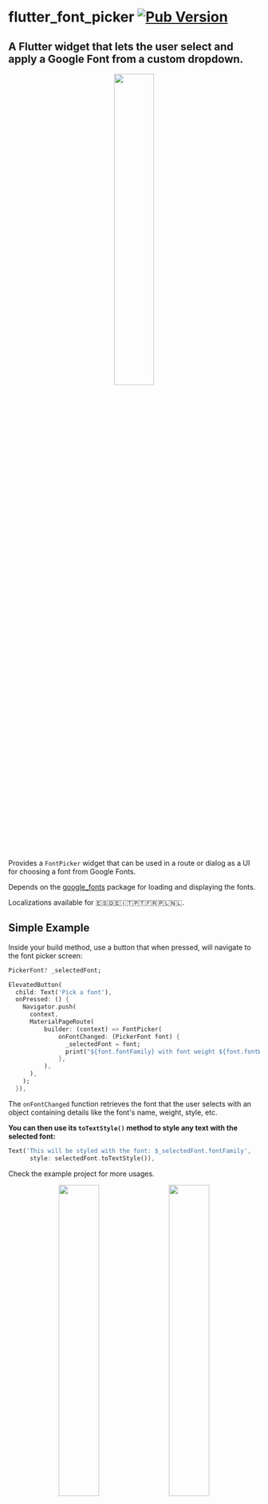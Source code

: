 # flutter_font_picker [![Pub Version](https://img.shields.io/pub/v/flutter_font_picker?label=flutter_font_picker&labelColor=333940&logo=dart)](https://pub.dev/packages/flutter_font_picker)

## A Flutter widget that lets the user select and apply a Google Font from a custom dropdown.


<p align="center">
<img width="40%" src="https://user-images.githubusercontent.com/9117427/129091647-549ab203-501b-4654-9d1c-da74f494cb07.gif"/>
</p>

Provides a `FontPicker` widget that can be used in a route or dialog as a UI for choosing a font from Google Fonts.

Depends on the [google_fonts](https://pub.dev/packages/google_fonts) package for loading and displaying the fonts.

Localizations available for 🇪🇸🇩🇪🇮🇹🇵🇹🇫🇷🇵🇱🇳🇱. 

## Simple Example

Inside your build method, use a button that when pressed, will navigate to the font picker screen:

```dart
PickerFont? _selectedFont;

ElevatedButton(
  child: Text('Pick a font'),
  onPressed: () {
    Navigator.push(
      context,
      MaterialPageRoute(
          builder: (context) => FontPicker(
              onFontChanged: (PickerFont font) {
                _selectedFont = font;
                print("${font.fontFamily} with font weight ${font.fontWeight} and font style ${font.fontStyle}.}");
              },
          ),
      ),
    );
  }),
```

The `onFontChanged` function retrieves the font that the user selects with an object containing details like the font's name, weight, style, etc. 

**You can then use its `toTextStyle()` method to style any text with the selected font:**

```dart
Text('This will be styled with the font: $_selectedFont.fontFamily',
      style: selectedFont.toTextStyle()),
```

Check the example project for more usages.

<p align="center">
  <img width="40%" src="https://user-images.githubusercontent.com/9117427/129081030-19a7df71-77d3-403e-89e9-8ad139b74540.jpg"/>
  &nbsp;&nbsp;&nbsp;
  <img width="40%" src="https://user-images.githubusercontent.com/9117427/129081023-67b0eb01-4bb1-47a2-b252-3a31536f8bb2.jpg"/>
</p>

## FontPicker settings

- `onFontChanged`: (required) the callback that returns a PickerFont object with all the details and methods for the user's selected font.
- `googleFonts`: A list of Google fonts to use in the font picker. By default it contains all 975 fonts included in constants.dart. **You should only use a limited number of them for performance and data saving**, as each font is downloaded and stored to the app's storage when it comes into view. Using up to 100-200 fonts should work fine.
- `initialFontFamily`: The font family to use initially in the font picker. Defaults to 'Roboto'.
- `showFontInfo`: Whether to show font details (category, number of variants) next to each font tile in the list.
- `showFontVariants`: Whether to show font variants (weights and styles) in the font picker. If set to false, user will only be able to select the default variant of each font.
- `showInDialog`: Set this to true if you want to use the font picker inside an AlertDialog (check examples).
- `recentsCount`: Fonts that the user selected before are saved to be shown at the start of the list. Sets how many you want saved as recents.
- `lang`: The language in which to show the UI. Defaults to English (`'en'`). Other options are 🇪🇸🇩🇪🇮🇹🇵🇹🇫🇷🇵🇱🇳🇱 (`'es'`, `'de'`, `'it'`, `'pt'`, `'fr', 'pl', 'nl'`). If you need a translation in another language: take a look at the `dictionary` variable in `translations.dart`, and send me (or fix) the translations for your language . 

## FontPicker features

The user can:

- Browse a list of any Google fonts you want.
- Select a variant (font weight and/or style) for each font.
- Filter the fonts by category (serif, sans-serif, handwriting, etc.) or available font glyphs (Latin, Greek, Cyrillic, etc.).
- Search the fonts by name.
- See the most recently used fonts at the top of the list.

### Credits

Inspired by the [FontPicker jQuery plugin](https://github.com/av01d/fontpicker-jquery-plugin).
